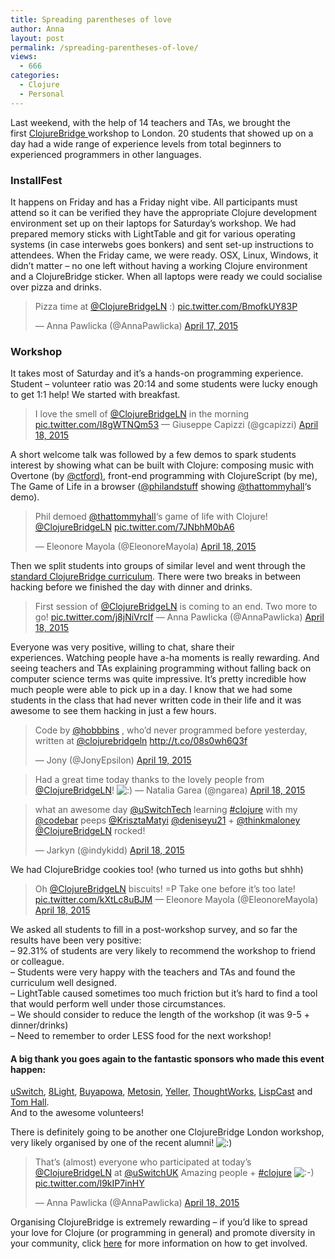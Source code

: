 ```yaml
---
title: Spreading parentheses of love
author: Anna
layout: post
permalink: /spreading-parentheses-of-love/
views:
  - 666
categories:
  - Clojure
  - Personal
---
```

Last weekend, with the help of 14 teachers and TAs, we brought the first [ClojureBridge ][1]workshop to London. 20 students that showed up on a day had a wide range of experience levels from total beginners to experienced programmers in other languages.

### InstallFest

It happens on Friday and has a Friday night vibe. All participants must attend so it can be verified they have the appropriate Clojure development environment set up on their laptops for Saturday’s workshop. We had prepared memory sticks with LightTable and git for various operating systems (in case interwebs goes bonkers) and sent set-up instructions to attendees. When the Friday came, we were ready. OSX, Linux, Windows, it didn&#8217;t matter &#8211; no one left without having a working Clojure environment and a ClojureBridge sticker. When all laptops were ready we could socialise over pizza and drinks.

<blockquote class="twitter-tweet tw-align-center" lang="en"><p>Pizza time at <a href="https://twitter.com/ClojureBridgeLN">@ClojureBridgeLN</a> :) <a href="http://t.co/BmofkUY83P">pic.twitter.com/BmofkUY83P</a></p>&mdash; Anna Pawlicka (@AnnaPawlicka) <a href="https://twitter.com/AnnaPawlicka/status/589134386894864384">April 17, 2015</a></blockquote>
<script async src="//platform.twitter.com/widgets.js" charset="utf-8"></script>

### Workshop

It takes most of Saturday and it&#8217;s a hands-on programming experience. Student &#8211; volunteer ratio was 20:14 and some students were lucky enough to get 1:1 help! We started with breakfast.

<blockquote class="twitter-tweet tw-align-center" lang="en">
  <p>
    I love the smell of <a href="https://twitter.com/ClojureBridgeLN">@ClojureBridgeLN</a> in the morning <a href="http://t.co/I8gWTNQm53">pic.twitter.com/I8gWTNQm53</a> — Giuseppe Capizzi (@gcapizzi) <a href="https://twitter.com/gcapizzi/status/589337193354813440">April 18, 2015</a>
  </p>
</blockquote>



A short welcome talk was followed by a few demos to spark students interest by showing what can be built with Clojure: composing music with Overtone (by [@ctford)][2], front-end programming with ClojureScript (by me), The Game of Life in a browser ([@philandstuff][3] showing [@thattommyhall][4]&#8216;s demo).

<blockquote class="twitter-tweet tw-align-center" lang="en">
  <p>
    Phil demoed <a href="https://twitter.com/thattommyhall">@thattommyhall</a>&#8216;s game of life with Clojure! <a href="https://twitter.com/ClojureBridgeLN">@ClojureBridgeLN</a> <a href="http://t.co/7JNbhM0bA6">pic.twitter.com/7JNbhM0bA6</a>
  </p>
  
  <p>
    — Eleonore Mayola (@EleonoreMayola) <a href="https://twitter.com/EleonoreMayola/status/589355560002269184">April 18, 2015</a>
  </p>
</blockquote>

Then we split students into groups of similar level and went through the [standard ClojureBridge curriculum][5]. There were two breaks in between hacking before we finished the day with dinner and drinks.

<blockquote class="twitter-tweet tw-align-center" lang="en">
  <p>
    First session of <a href="https://twitter.com/ClojureBridgeLN">@ClojureBridgeLN</a> is coming to an end. Two more to go! <a href="http://t.co/j8jNiVrcIf">pic.twitter.com/j8jNiVrcIf</a> — Anna Pawlicka (@AnnaPawlicka) <a href="https://twitter.com/AnnaPawlicka/status/589382257133105152">April 18, 2015</a>
  </p>
</blockquote>



Everyone was very positive, willing to chat, share their experiences. Watching people have a-ha moments is really rewarding. And seeing teachers and TAs explaining programming without falling back on computer science terms was quite impressive. It&#8217;s pretty incredible how much people were able to pick up in a day. I know that we had some students in the class that had never written code in their life and it was awesome to see them hacking in just a few hours.

<blockquote class="twitter-tweet tw-align-center" lang="en">
  <p>
    Code by <a href="https://twitter.com/Hobbbins">@hobbbins</a> , who&#8217;d never programmed before yesterday, written at <a href="https://twitter.com/ClojureBridgeLN">@clojurebridgeln</a> <a href="http://t.co/08s0wh6Q3f">http://t.co/08s0wh6Q3f</a>
  </p>
  
  <p>
    — Jony (@JonyEpsilon) <a href="https://twitter.com/JonyEpsilon/status/589810797901131776">April 19, 2015</a>
  </p>
</blockquote>



<blockquote class="twitter-tweet tw-align-center" lang="en">
  <p>
    Had a great time today thanks to the lovely people from <a href="https://twitter.com/ClojureBridgeLN">@ClojureBridgeLN</a>! <img src="http://annapawlicka.com/wp-includes/images/smilies/icon_smile.gif" alt=":)" class="wp-smiley" /> — Natalia Garea (@ngarea) <a href="https://twitter.com/ngarea/status/589512218871398400">April 18, 2015</a>
  </p>
</blockquote>



<blockquote class="twitter-tweet tw-align-center" lang="en">
  <p>
    what an awesome day <a href="https://twitter.com/uSwitchTech">@uSwitchTech</a> learning <a href="https://twitter.com/hashtag/clojure?src=hash">#clojure</a> with my <a href="https://twitter.com/codebar">@codebar</a> peeps <a href="https://twitter.com/KrisztaMatyi">@KrisztaMatyi</a> <a href="https://twitter.com/deniseyu21">@deniseyu21</a> + <a href="https://twitter.com/thinkmaloney">@thinkmaloney</a> <a href="https://twitter.com/ClojureBridgeLN">@ClojureBridgeLN</a> rocked!
  </p>
  
  <p>
    — Jarkyn (@indykidd) <a href="https://twitter.com/indykidd/status/589465078547795968">April 18, 2015</a>
  </p>
</blockquote>

We had ClojureBridge cookies too! (who turned us into goths but shhh)

<blockquote class="twitter-tweet tw-align-center" lang="en">
  <p>
    Oh <a href="https://twitter.com/ClojureBridgeLN">@ClojureBridgeLN</a> biscuits! =P Take one before it&#8217;s too late! <a href="http://t.co/kXtLc8uBJM">pic.twitter.com/kXtLc8uBJM</a> — Eleonore Mayola (@EleonoreMayola) <a href="https://twitter.com/EleonoreMayola/status/589435883960541184">April 18, 2015</a>
  </p>
</blockquote>



We asked all students to fill in a post-workshop survey, and so far the results have been very positive:  
&#8211; 92.31% of students are very likely to recommend the workshop to friend or colleague.  
&#8211; Students were very happy with the teachers and TAs and found the curriculum well designed.  
&#8211; LightTable caused sometimes too much friction but it&#8217;s hard to find a tool that would perform well under those circumstances.  
&#8211; We should consider to reduce the length of the workshop (it was 9-5 + dinner/drinks)  
&#8211; Need to remember to order LESS food for the next workshop!

#### A big thank you goes again to the fantastic sponsors who made this event happen:
[uSwitch][6], [8Light][7], [Buyapowa][8], [Metosin][9], [Yeller][10], [ThoughtWorks][11], [LispCast][12] and [Tom Hall][4].  
And to the awesome volunteers!

There is definitely going to be another one ClojureBridge London workshop, very likely organised by one of the recent alumni! <img src="http://annapawlicka.com/wp-includes/images/smilies/icon_smile.gif" alt=":)" class="wp-smiley" />

<blockquote class="twitter-tweet tw-align-center" lang="en">
  <p>
    That&#8217;s (almost) everyone who participated at today&#8217;s <a href="https://twitter.com/ClojureBridgeLN">@ClojureBridgeLN</a> at <a href="https://twitter.com/uSwitchUK">@uSwitchUK</a> Amazing people + <a href="https://twitter.com/hashtag/clojure?src=hash">#clojure</a> <img src="http://annapawlicka.com/wp-includes/images/smilies/icon_smile.gif" alt=":-)" class="wp-smiley" /> <a href="http://t.co/l9kIP7inHY">pic.twitter.com/l9kIP7inHY</a>
  </p>
  
  <p>
    — Anna Pawlicka (@AnnaPawlicka) <a href="https://twitter.com/AnnaPawlicka/status/589476044069036034">April 18, 2015</a>
  </p>
</blockquote>



Organising ClojureBridge is extremely rewarding &#8211; if you&#8217;d like to spread your love for Clojure (or programming in general) and promote diversity in your community, click [here][13] for more information on how to get involved.

 [1]: http://www.clojurebridge.org/events/2015-04-17-london
 [2]: https://twitter.com/ctford
 [3]: https://twitter.com/philandstuff
 [4]: https://twitter.com/thattommyhall
 [5]: https://github.com/ClojureBridge/curriculum
 [6]: http://www.uswitch.com/
 [7]: http://www.8thlight.com/
 [8]: http://www.buyapowa.com/
 [9]: http://www.metosin.fi/
 [10]: http://yellerapp.com/
 [11]: http://www.thoughtworks.com/
 [12]: http://www.purelyfunctional.tv/
 [13]: http://www.clojurebridge.org/#get-involved